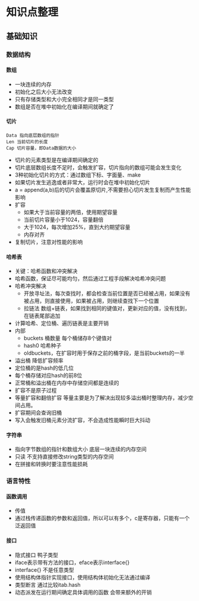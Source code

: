 # 知识点整理

## 基础知识

### 数据结构

#### 数组

* 一块连续的内存
* 初始化之后大小无法改变
* 只有存储类型和大小完全相同才是同一类型
* 数组是否在堆中初始化在编译期间就确定了

#### 切片

```
Data 指向底层数组的指针
Len 当前切片的长度
Cap 切片容量，即Data数据的大小
```

* 切片的元素类型是在编译期间确定的
* 切片底层数组长度不足时，会触发扩容，切片指向的数组可能会发生变化
* 3种初始化切片的方式：通过数组下标、字面量、make
* 如果切片发生逃逸或者非常大，运行时会在堆中初始化切片
* a = append(a,b)后的切片会覆盖原切片,不需要担心切片发生复制而产生性能影响
* 扩容
  * 如果大于当前容量的两倍，使用期望容量
  * 当前切片容量小于1024，容量翻倍
  * 大于1024，每次增加25%，直到大约期望容量
  * 内存对齐
* 复制切片，注意对性能的影响

#### 哈希表

* 关键：哈希函数和冲突解决
* 哈希函数，保证尽可能均匀，然后通过工程手段解决哈希冲突问题
* 哈希冲突解决
  * 开放寻址法，每次查找时，都会检查当前位置是否已经被占用，如果没有被占用，则直接使用，如果被占用，则继续查找下一个位置
  * 拉链法 数组+链表，如果找到相同的键值对，更新对应的值，没有找到，在链表尾部追加
* 计算哈希、定位桶、遍历链表是主要开销
* 内部
  * buckets 桶数量 每个桶储存8个键值对
  * hash0 哈希种子
  * oldbuckets，在扩容时用于保存之前的桶字段，是当前buckets的一半
* 溢出桶 降低扩容频率
* 定位桶的是hash的低几位
* 每个桶存储对应hash的前8位
* 正常桶和溢出桶在内存中存储空间都是连续的
* 扩容不是原子过程
* 等量扩容和翻倍扩容 等量主要是为了解决出现较多溢出桶时整理内存，减少空间占用。
* 扩容期间会查询旧桶
* 写入会触发旧桶元素分流扩容，不会造成性能瞬时巨大抖动

#### 字符串

* 指向字节数组的指针和数组大小 底层一块连续的内存空间
* 只读 不支持直接修改string类型的内存空间
* 在拼接和转换时要注意性能损耗


### 语言特性

#### 函数调用
* 传值
* 通过栈传递函数的参数和返回值，所以可以有多个，c是寄存器，只能有一个泛返回值

#### 接口
* 隐式接口 鸭子类型
* iface表示带有方法的接口，eface表示interface{}
* interface{} 不是任意类型
* 使用结构体指针实现接口，使用结构体初始化无法通过编译
* 类型断言 通过比较itab.hash
* 动态派发在运行期间确定具体调用的函数 会带来额外的开销
